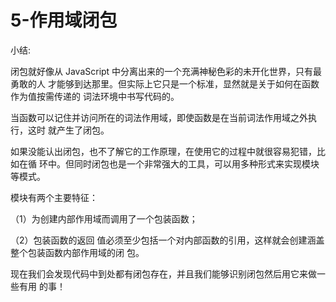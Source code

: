 # 5-作用域闭包

小结:

闭包就好像从 JavaScript 中分离出来的一个充满神秘色彩的未开化世界，只有最勇敢的人
才能够到达那里。但实际上它只是一个标准，显然就是关于如何在函数作为值按需传递的
词法环境中书写代码的。

当函数可以记住并访问所在的词法作用域，即使函数是在当前词法作用域之外执行，这时
就产生了闭包。

如果没能认出闭包，也不了解它的工作原理，在使用它的过程中就很容易犯错，比如在循
环中。但同时闭包也是一个非常强大的工具，可以用多种形式来实现模块等模式。

模块有两个主要特征：

（1）为创建内部作用域而调用了一个包装函数；

（2）包装函数的返回
值必须至少包括一个对内部函数的引用，这样就会创建涵盖整个包装函数内部作用域的闭
包。

现在我们会发现代码中到处都有闭包存在，并且我们能够识别闭包然后用它来做一些有用
的事！